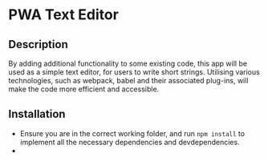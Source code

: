 # PWA Text Editor

## Description

By adding additional functionality to some existing code, this app will be used as a simple text editor, for users to write short strings. Utilising various technologies, such as webpack, babel and their associated plug-ins, will make the code more efficient and accessible.

## Installation

- Ensure you are in the correct working folder, and run `npm install` to implement all the necessary dependencies and devdependencies.
- 

